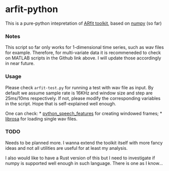 # arfit-python

This is a pure-python intepretation of [ARfit toolkit](https://github.com/tapios/arfit), based on [numpy](https://numpy.org) (so far)

### Notes
This script so far only works for 1-dimensional time series, such as wav files for example. Therefore, for multi-variate data it is recommeneded to check on MATLAB scripts in the Github link above. I will update those accordingly in near future.

### Usage
Please check `arfit-test.py` for running a test with wav file as input. 
By default we assume sample rate is 16KHz and window size and step are 25ms/10ms respectively. If not, please modify the corresponding variables in the script. Hope that is self-explained well enough.

One can check:
    * [python_speech_features](https://github.com/jameslyons/python_speech_features) for creating windowed frames;
    * [librosa](https://librosa.org) for loading single wav files.

### TODO
Needs to be planned more. I wanna extend the toolkit itself with more fancy ideas and not all utilities are useful for at least my analysis.

I also would like to have a Rust version of this but I need to investigate if numpy is supported well enough in such language. There is one as I know...